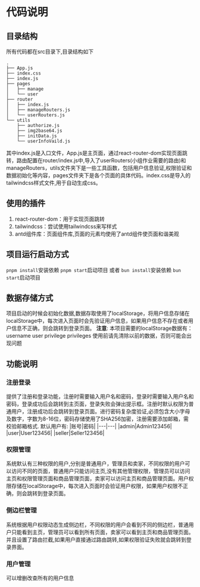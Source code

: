 # 代码说明

## 目录结构

所有代码都在src目录下,目录结构如下

```shell
.
├── App.js
├── index.css
├── index.js
├── pages
│   ├── manage
│   └── user
├── router
│   ├── index.js
│   ├── manageRouters.js
│   └── userRouters.js
└── utils
    ├── authorize.js
    ├── img2base64.js
    ├── initData.js
    └── userInfoVaild.js
```

其中index.js是入口文件，App.js是主页面，通过react-router-dom实现页面跳转，路由配置在router/index.js中,导入了userRouters(小组作业需要的路由)和manageRouters，utils文件夹下是一些工具函数，包括用户信息验证,权限验证和数据初始化等内容，pages文件夹下是各个页面的具体代码。index.css是导入的tailwindcss样式文件,用于自动生成css。

## 使用的插件

1. react-router-dom：用于实现页面跳转
2. tailwindcss：尝试使用tailwindcss来写样式
3. antd组件库：页面组件库,页面的元素均使用了antd组件使页面和谐美观

## 项目运行启动方式

`pnpm install`安装依赖
`pnpm start`启动项目
或者
`bun install`安装依赖
`bun start`启动项目

## 数据存储方式

项目启动的时候会初始化数据,数据存取使用了localStorage，将用户信息存储在localStorage中，每次进入页面时会先验证用户信息，如果用户信息不存在或者用户信息不正确，则会跳转到登录页面。
**注意**: 本项目需要的localStorage数据有：
username
user
privilege
privileges
使用前请先清除以前的数据，否则可能会出现问题

## 功能说明

### 注册登录

提供了注册和登录功能，注册时需要输入用户名和密码，登录时需要输入用户名和密码，登录成功后会跳转到主页面，登录失败会弹出提示框。注册时默认权限为普通用户，注册成功后会跳转到登录页面。进行密码复杂度验证,必须包含大小字母及数字，字数为8-16位，密码存储使用了SHA256加密，注册需要添加邮箱，需校验邮箱格式.
默认用户有:
|账号|密码|
|---|---|
|admin|Admin123456|
|user|User123456|
|seller|Seller123456|

### 权限管理

系统默认有三种权限的用户,分别是普通用户，管理员和卖家，不同权限的用户可以访问不同的页面，普通用户只能访问主页,没有其他管理权限，管理员可以访问主页和权限管理页面和商品管理页面，卖家可以访问主页和商品管理页面。用户权限存储在localStorage中，每次进入页面时会验证用户权限，如果用户权限不正确，则会跳转到登录页面。

### 侧边栏管理

系统根据用户权限动态生成侧边栏，不同权限的用户会看到不同的侧边栏，普通用户只能看到主页，管理员可以看到所有页面，卖家可以看到主页和商品管理页面。并且设置了路由拦截,如果用户直接通过路由跳转,如果权限验证失败就会跳转到登录界面。

### 用户管理

可以增删改查所有的用户信息
